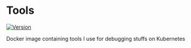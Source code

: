 # Tools

[![Version](https://img.shields.io/badge/version-1.0.0-blue)](https://hub.docker.com/r/rkt2spc/tools)

Docker image containing tools I use for debugging stuffs on Kubernetes

